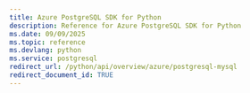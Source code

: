 ```yaml
---
title: Azure PostgreSQL SDK for Python
description: Reference for Azure PostgreSQL SDK for Python
ms.date: 09/09/2025
ms.topic: reference
ms.devlang: python
ms.service: postgresql
redirect_url: /python/api/overview/azure/postgresql-mysql
redirect_document_id: TRUE
---
```

